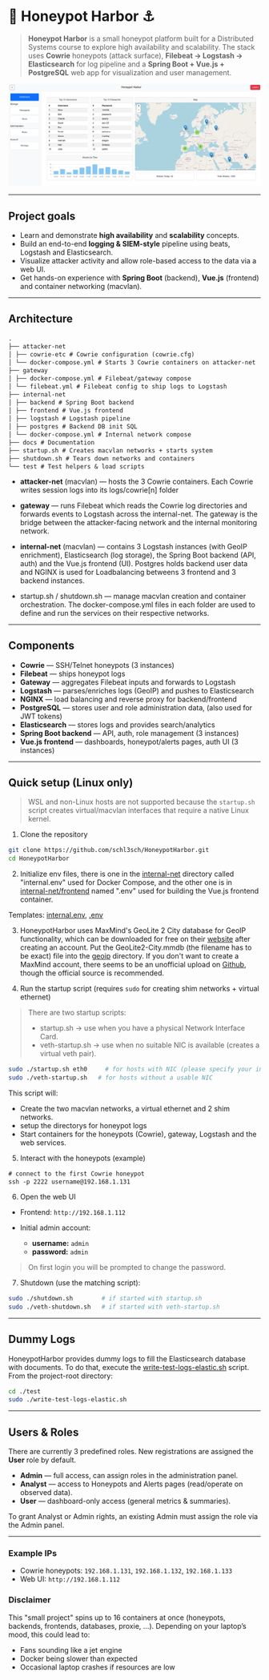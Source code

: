 # 🍯 Honeypot Harbor ⚓

> **Honeypot Harbor** is a small honeypot platform built for a Distributed Systems course to explore high availability and scalability. The stack uses **Cowrie** honeypots (attack surface), **Filebeat → Logstash → Elasticsearch** for log pipeline and a **Spring Boot + Vue.js + PostgreSQL** web app for visualization and user management.

![Dashboard](./docs/assets/dashboard.png)

---

## Project goals

* Learn and demonstrate **high availability** and **scalability** concepts.
* Build an end-to-end **logging & SIEM-style** pipeline using beats, Logstash and Elasticsearch.
* Visualize attacker activity and allow role-based access to the data via a web UI.
* Get hands-on experience with **Spring Boot** (backend), **Vue.js** (frontend) and container networking (macvlan).

---

## Architecture 

```
.
├── attacker-net
│ ├── cowrie-etc # Cowrie configuration (cowrie.cfg)
│ └── docker-compose.yml # Starts 3 Cowrie containers on attacker-net
├── gateway
│ ├── docker-compose.yml # Filebeat/gateway compose
│ └── filebeat.yml # Filebeat config to ship logs to Logstash
├── internal-net
│ ├── backend # Spring Boot backend 
│ ├── frontend # Vue.js frontend 
│ ├── logstash # Logstash pipeline
│ ├── postgres # Backend DB init SQL
│ └── docker-compose.yml # Internal network compose 
├── docs # Documentation
├── startup.sh # Creates macvlan networks + starts system
├── shutdown.sh # Tears down networks and containers
└── test # Test helpers & load scripts
```

- **attacker-net** (macvlan) — hosts the 3 Cowrie containers. Each Cowrie writes session logs into its logs/cowrie[n] folder 

- **gateway** — runs Filebeat which reads the Cowrie log directories and forwards events to Logstash across the internal-net. The gateway is the bridge between the attacker-facing network and the internal monitoring network.

- **internal-net** (macvlan) — contains 3 Logstash instances (with GeoIP enrichment), Elasticsearch (log storage), the Spring Boot backend (API, auth) and the Vue.js frontend (UI). Postgres holds backend user data and NGINX is used for Loadbalancing betweens 3 frontend and 3 backend instances.

- startup.sh / shutdown.sh — manage macvlan creation and container orchestration. The docker-compose.yml files in each folder are used to define and run the services on their respective networks.

---

## Components

- **Cowrie** — SSH/Telnet honeypots (3 instances)
- **Filebeat** — ships honeypot logs
- **Gateway** — aggregates Filebeat inputs and forwards to Logstash
- **Logstash** — parses/enriches logs (GeoIP) and pushes to Elasticsearch
- **NGINX** — load balancing and reverse proxy for backend/frontend
- **PostgreSQL** — stores user and role administration data, (also used for JWT tokens)
- **Elasticsearch** — stores logs and provides search/analytics
- **Spring Boot backend** — API, auth, role management (3 instances)
- **Vue.js frontend** — dashboards, honeypot/alerts pages, auth UI (3 instances)

---

## Quick setup (Linux only)

> WSL and non-Linux hosts are not supported because the `startup.sh` script creates virtual/macvlan interfaces that require a native Linux kernel.

1. Clone the repository

```bash
git clone https://github.com/schl3sch/HoneypotHarbor.git
cd HoneypotHarbor
```

2. Initialize env files, there is one in the [internal-net](./internal-net/) directory called "internal.env" used for Docker Compose, and the other one is in [internal-net/frontend](./internal-net/frontend/) named ".env" used for building the Vue.js frontend container.

Templates: [internal.env](./internal-net/internal.env.template), [.env](./internal-net/frontend/.env.template)

3. HoneypotHarbor uses MaxMind's GeoLite 2 City database for GeoIP functionality, which can be downloaded for free on their [website](https://dev.maxmind.com/geoip/geolite2-free-geolocation-data/) after creating an account. Put the GeoLite2-City.mmdb (the filename has to be exact) file into the [geoip](./internal-net/logstash/geoip) directory. If you don't want to create a MaxMind account, there seems to be an unofficial upload on [Github](https://github.com/P3TERX/GeoLite.mmdb), though the official source is recommended.

5. Run the startup script (requires `sudo` for creating shim networks + virtual ethernet)
> There are two startup scripts:
> - startup.sh → use when you have a physical Network Interface Card.
> - veth-startup.sh → use when no suitable NIC is available (creates a virtual veth pair).

```bash
sudo ./startup.sh eth0     # for hosts with NIC (please specify your interface as argument)
sudo ./veth-startup.sh   # for hosts without a usable NIC
```

This script will:

* Create the two macvlan networks, a virtual ethernet and 2 shim networks.
* setup the directorys for honeypot logs
* Start containers for the honeypots (Cowrie), gateway, Logstash and the web services.

5. Interact with the honeypots (example)

```
# connect to the first Cowrie honeypot
ssh -p 2222 username@192.168.1.131
```

6. Open the web UI

* Frontend: `http://192.168.1.112`
* Initial admin account:

  * **username:** `admin`
  * **password:** `admin`

> On first login you will be prompted to change the password.

7. Shutdown (use the matching script):
```bash
sudo ./shutdown.sh        # if started with startup.sh
sudo ./veth-shutdown.sh   # if started with veth-startup.sh
```

---

## Dummy Logs
HoneypotHarbor provides dummy logs to fill the Elasticsearch database with documents. To do that, execute the [write-test-logs-elastic.sh](./test/write-test-logs-elastic.sh) script. From the project-root directory:
```bash
cd ./test
sudo ./write-test-logs-elastic.sh
```

---

## Users & Roles

There are currently 3 predefined roles. New registrations are assigned the **User** role by default.

* **Admin** — full access, can assign roles in the administration panel.
* **Analyst** — access to Honeypots and Alerts pages (read/operate on observed data).
* **User** — dashboard-only access (general metrics & summaries).

To grant Analyst or Admin rights, an existing Admin must assign the role via the Admin panel.

---


### Example IPs

* Cowrie honeypots: `192.168.1.131`, `192.168.1.132`, `192.168.1.133`
* Web UI: `http://192.168.1.112`

### Disclaimer

This "small project" spins up to 16 containers at once (honeypots, backends, frontends, databases, proxie, …). Depending on your laptop’s mood, this could lead to:

- Fans sounding like a jet engine
- Docker being slower than expected
- Occasional laptop crashes if resources are low
